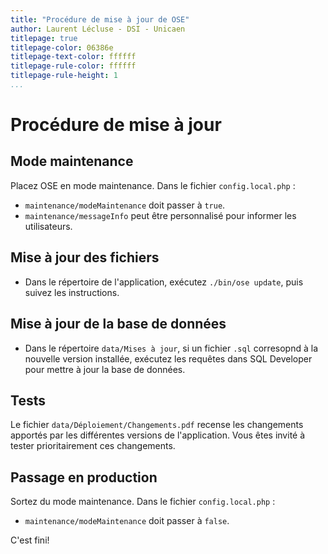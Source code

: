 ```yaml
---
title: "Procédure de mise à jour de OSE"
author: Laurent Lécluse - DSI - Unicaen
titlepage: true
titlepage-color: 06386e
titlepage-text-color: ffffff
titlepage-rule-color: ffffff
titlepage-rule-height: 1
...
```


# Procédure de mise à jour

## Mode maintenance
Placez OSE en mode maintenance. Dans le fichier `config.local.php` :

* `maintenance/modeMaintenance` doit passer à `true`.
* `maintenance/messageInfo` peut être personnalisé pour informer les utilisateurs.

## Mise à jour des fichiers

* Dans le répertoire de l'application, exécutez `./bin/ose update`, puis suivez les instructions.

## Mise à jour de la base de données

* Dans le répertoire `data/Mises à jour`, si un fichier `.sql` corresopnd à la nouvelle version installée,
exécutez les requêtes dans SQL Developer pour mettre à jour la base de données.

## Tests

Le fichier `data/Déploiement/Changements.pdf` recense les changements apportés par les différentes versions de l'application.
Vous êtes invité à tester prioritairement ces changements.

## Passage en production

Sortez du mode maintenance. Dans le fichier `config.local.php` :

* `maintenance/modeMaintenance` doit passer à `false`.

C'est fini!